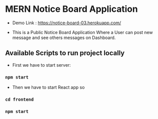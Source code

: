 # MERN Notice Board Application

- Demo Link : https://notice-board-03.herokuapp.com/

- This is a Public Notice Board Application Where a User can post new message and see others messages on Dashboard.

## Available Scripts to run project locally

- First we have to start server:

### `npm start`

- Then we have to start React app so

### `cd frontend`

### `npm start`

